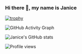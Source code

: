### Hi there 👋, my name is Janice

[![trophy](https://github-profile-trophy.vercel.app/?username=janice880624)](https://github.com/ryo-ma/github-profile-trophy)

![GitHub Activity Graph](https://activity-graph.herokuapp.com/graph?username=janice880624)  

![Janice's GitHub stats](https://github-profile-trophy.vercel.app/api?username=janice880624&show_icons=true&theme=highcontrast)

![Profile views](https://gpvc.arturio.dev/janice880624)  
